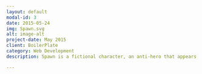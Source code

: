 ```yaml
---
layout: default
modal-id: 3
date: 2015-05-24
img: Spawn.svg
alt: image-alt
project-date: May 2015
client: BoilerPlate
category: Web Development
description: Spawn is a fictional character, an anti-hero that appears in a monthly comic book of the same name published by Image Comics as well as annual compilations, mini-series specials written by guest authors and artists and numerous cross-over story-lines in other comic books. Created by writer/artist Todd McFarlane, the character first appeared in Spawn #1 (May 1992). Spawn was ranked 60th on Wizard magazine's list of the Top 200 Comic Book Characters of All Time, 50th on Empire magazine's list of The 50 Greatest Comic Book Characters and 36th on IGN's 2011 Top 100 Comic Book Heroes.

---
```

